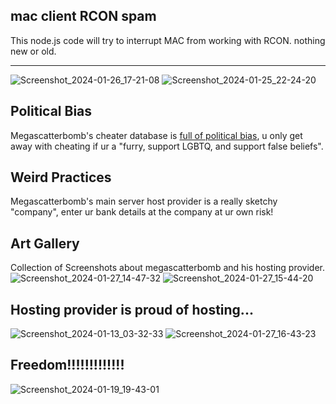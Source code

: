 ## mac client RCON spam
This node.js code will try to interrupt MAC from working with RCON. nothing new or old.

------------

![Screenshot_2024-01-26_17-21-08](https://github.com/coredesu/mac-client-spam/assets/124061508/346fdb3a-87e4-4722-99d0-82f2c1cb19c5) ![Screenshot_2024-01-25_22-24-20](https://github.com/coredesu/mac-client-spam/assets/124061508/749069d3-3cf2-49c0-8a50-a9490351e9c6)

## Political Bias
Megascatterbomb's cheater database is [full of political bias](https://www.youtube.com/watch?v=VNxo4owCQos), u only get away with cheating if ur a "furry, support LGBTQ, and support false beliefs".

## Weird Practices
Megascatterbomb's main server host provider is a really sketchy "company", enter ur bank details at the company at ur own risk!

## Art Gallery
Collection of Screenshots about megascatterbomb and his hosting provider.
![Screenshot_2024-01-27_14-47-32](https://github.com/coredesu/mac-client-spam/assets/124061508/702935d8-b79e-4735-956e-1ec8047362a5)
![Screenshot_2024-01-27_15-44-20](https://github.com/coredesu/mac-client-spam/assets/124061508/1b0e32a5-5064-4a96-b8e0-5f8dfd0fc7b0)

## Hosting provider is proud of hosting...
![Screenshot_2024-01-13_03-32-33](https://github.com/coredesu/mac-client-spam/assets/124061508/5142fbcb-e4be-47a6-8a52-2bb4a7f50480)
![Screenshot_2024-01-27_16-43-23](https://github.com/coredesu/mac-client-spam/assets/124061508/7851945a-7b86-48d6-9e0f-dfec12134de1)

## Freedom!!!!!!!!!!!!!
![Screenshot_2024-01-19_19-43-01](https://github.com/coredesu/mac-client-spam/assets/124061508/da88f7a6-9eea-4155-bd16-bac9f7cccda7)
